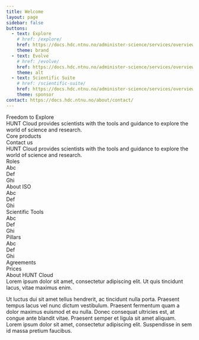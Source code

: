 ```yaml
---
title: Welcome
layout: page
sidebar: false
buttons:
  - text: Explore
    # href: /explore/
    href: https://docs.hdc.ntnu.no/administer-science/services/overview/
    theme: brand
  - text: Evolve
    # href: /evolve/
    href: https://docs.hdc.ntnu.no/administer-science/services/overview/
    theme: alt
  - text: Scientific Suite
    # href: /scientific-suite/
    href: https://docs.hdc.ntnu.no/administer-science/services/overview/
    theme: sponsor
contact: https://docs.hdc.ntnu.no/about/contact/
---
```


<!-- <script setup></script> -->

<div class="hc-home-page">
  <div class="hc-header">
    <div class="hc-header-img"></div>
  </div>

  <div class="hc-block">
    <div class="hc-block-container">
      <div class="hc-title-main">
        Freedom to Explore
      </div>
      <div class="hc-subtitle-main">
        HUNT Cloud provides scientists with the tools and guidance to explore the world of science and research.
      </div>
    </div>
  </div>

  <div class="hc-block">
    <div class="hc-block-container">
      <div class="hc-container-title">
        Core products
      </div>
      <div class="hc-row">
        <div class="hc-col">
          <VPButton
            tag="a"
            size="medium"
            :theme="$frontmatter.buttons[0].theme"
            :text="$frontmatter.buttons[0].text"
            :href="$frontmatter.buttons[0].href"
          />
        </div>
        <div class="hc-col">
          <VPButton
            tag="a"
            size="medium"
            :theme="$frontmatter.buttons[1].theme"
            :text="$frontmatter.buttons[1].text"
            :href="$frontmatter.buttons[1].href"
          />
        </div>
        <div class="hc-col">
          <VPButton
            tag="a"
            size="medium"
            :theme="$frontmatter.buttons[2].theme"
            :text="$frontmatter.buttons[2].text"
            :href="$frontmatter.buttons[2].href"
          />
        </div>
      </div>
    </div>
  </div>

  <div class="hc-block">
    <div class="hc-block-container">
      <div class="hc-container-title">
        Contact us
      </div>
      <div class="hc-container-subtitle">
        HUNT Cloud provides scientists with the tools and guidance to explore the world of science and research.
      </div>
      <div class="hc-section">
        <VPButton
          tag="a"
          size="medium"
          theme="brand"
          text="Contact us"
          :href="$frontmatter.contact"
        />
      </div>
    </div>
  </div>

  <div class="hc-block">
    <div class="hc-block-container">
      <div class="hc-container-title">
        Roles
      </div>
      <div class="hc-row">
        <div class="hc-col">
          Abc
        </div>
        <div class="hc-col">
          Def
        </div>
        <div class="hc-col">
          Ghi
        </div>
      </div>
    </div>
  </div>

  <div class="hc-block">
    <div class="hc-block-container">
      <div class="hc-container-title">
        About ISO
      </div>
      <div class="hc-row">
        <div class="hc-col">
          Abc
        </div>
        <div class="hc-col">
          Def
        </div>
        <div class="hc-col">
          Ghi
        </div>
      </div>
    </div>
  </div>

  <div class="hc-block">
    <div class="hc-block-container">
      <div class="hc-container-title">
        Scientific Tools
      </div>
      <div class="hc-row">
        <div class="hc-col">
          Abc
        </div>
        <div class="hc-col">
          Def
        </div>
        <div class="hc-col">
          Ghi
        </div>
      </div>
    </div>
  </div>

  <div class="hc-block">
    <div class="hc-block-container">
      <div class="hc-container-title">
        Pillars
      </div>
      <div class="hc-row">
        <div class="hc-col">
          Abc
        </div>
        <div class="hc-col">
          Def
        </div>
        <div class="hc-col">
          Ghi
        </div>
      </div>
    </div>
  </div>

  <div class="hc-block">
    <div class="hc-block-container">
      <div class="hc-container-title">
        Agreements
      </div>
      <div class="hc-container-title">
        Prices
      </div>
    </div>
  </div>

  <div class="hc-block hc-grey-block">
    <div class="hc-block-container">
      <div class="hc-container-title">
        About HUNT Cloud
      </div>
      <div class="hc-container-subtitle">
        Lorem ipsum dolor sit amet, consectetur adipiscing elit. Ut quis tincidunt lacus, vitae maximus enim.
      </div>
      <p>
        Ut luctus dui sit amet tellus hendrerit, ac tincidunt nulla porta. Praesent tempus lacus vel nunc dictum vestibulum. Praesent fermentum quam a dolor maximus euismod et eu nulla. Donec consequat ultricies est, at congue ante blandit vitae. Praesent semper et ligula sit amet aliquam. Lorem ipsum dolor sit amet, consectetur adipiscing elit. Suspendisse in sem id massa pretium faucibus.
      </p>
      <div class="hc-section">
        <VPButton
          tag="a"
          size="medium"
          theme="brand"
          text="Contact us"
          :href="$frontmatter.contact"
        />
      </div>
    </div>
  </div>

</div>




<style scoped>

/* CSS scoped specifically to this page */

</style>
